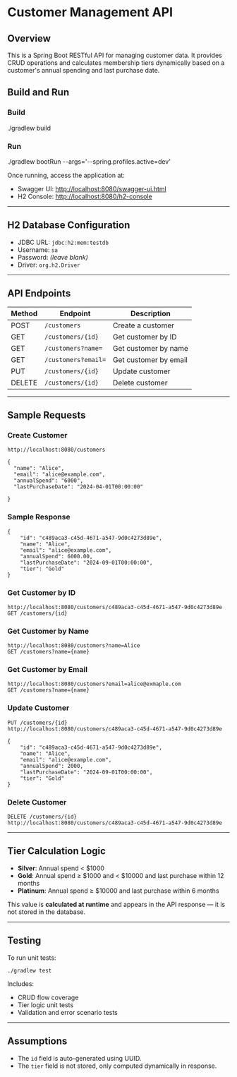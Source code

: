 # Customer Management API

## Overview

This is a Spring Boot RESTful API for managing customer data. It provides CRUD operations and calculates membership tiers dynamically based on a customer's annual spending and last purchase date.

## Build and Run

### Build
./gradlew build

### Run
./gradlew bootRun --args='--spring.profiles.active=dev'

Once running, access the application at:
- Swagger UI: [http://localhost:8080/swagger-ui.html](http://localhost:8080/swagger-ui.html)
- H2 Console: [http://localhost:8080/h2-console](http://localhost:8080/h2-console)

---

## H2 Database Configuration

- JDBC URL: `jdbc:h2:mem:testdb`
- Username: `sa`
- Password: *(leave blank)*
- Driver: `org.h2.Driver`

---

## API Endpoints

| Method | Endpoint               | Description              |
|--------|------------------------|--------------------------|
| POST   | `/customers`           | Create a customer        |
| GET    | `/customers/{id}`      | Get customer by ID       |
| GET    | `/customers?name=`     | Get customer by name     |
| GET    | `/customers?email=`    | Get customer by email    |
| PUT    | `/customers/{id}`      | Update customer          |
| DELETE | `/customers/{id}`      | Delete customer          |

---

##  Sample Requests

###  Create Customer
```http
http://localhost:8080/customers

{
  "name": "Alice",
  "email": "alice@example.com",
  "annualSpend": "6000",
  "lastPurchaseDate": "2024-04-01T00:00:00"

}
```
### Sample Response

```http
{
    "id": "c489aca3-c45d-4671-a547-9d0c4273d89e",
    "name": "Alice",
    "email": "alice@example.com",
    "annualSpend": 6000.00,
    "lastPurchaseDate": "2024-09-01T00:00:00",
    "tier": "Gold"
}
```

###  Get Customer by ID
```http
http://localhost:8080/customers/c489aca3-c45d-4671-a547-9d0c4273d89e
GET /customers/{id}
```

### Get Customer by Name
```http
http://localhost:8080/customers?name=Alice
GET /customers?name={name}
```

### Get Customer by Email
```http
http://localhost:8080/customers?email=alice@exmaple.com
GET /customers?name={name}
```

###  Update Customer
```http
PUT /customers/{id}
http://localhost:8080/customers/c489aca3-c45d-4671-a547-9d0c4273d89e

{
    "id": "c489aca3-c45d-4671-a547-9d0c4273d89e",
    "name": "Alice",
    "email": "alice@example.com",
    "annualSpend": 2000,
    "lastPurchaseDate": "2024-09-01T00:00:00",
    "tier": "Gold"
}
```

###  Delete Customer
```http
DELETE /customers/{id}
http://localhost:8080/customers/c489aca3-c45d-4671-a547-9d0c4273d89e
```

---

##  Tier Calculation Logic

- **Silver**: Annual spend < $1000
- **Gold**: Annual spend ≥ $1000 and < $10000 and last purchase within 12 months
- **Platinum**: Annual spend ≥ $10000 and last purchase within 6 months

This value is **calculated at runtime** and appears in the API response — it is not stored in the database.

---

##  Testing

To run unit tests:
```
./gradlew test
```

Includes:
- CRUD flow coverage
- Tier logic unit tests
- Validation and error scenario tests

---

## Assumptions

- The `id` field is auto-generated using UUID.
- The `tier` field is not stored, only computed dynamically in response.